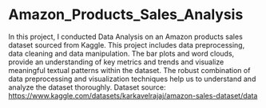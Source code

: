# Amazon_Products_Sales_Analysis
In this project, I conducted Data Analysis on an Amazon products sales dataset sourced from Kaggle. This project includes data preprocessing, data cleaning and data manipulation.  The bar plots and word clouds, provide an understanding of key metrics and trends and visualize meaningful textual patterns within the dataset. The robust combination of data preprocessing and visualization techniques help us to understand and analyze the dataset thoroughly.
Dataset source: https://www.kaggle.com/datasets/karkavelrajaj/amazon-sales-dataset/data
